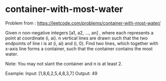 # container-with-most-water

Problem from : https://leetcode.com/problems/container-with-most-water/

Given n non-negative integers [a1, a2, ..., an] , where each represents a point at coordinate (i, ai). n vertical lines are drawn such that the two endpoints of line i is at (i, ai) and (i, 0). Find two lines, which together with x-axis line forms a container, such that the container contains the most water.

Note: You may not slant the container and n is at least 2.

Example:
Input: [1,8,6,2,5,4,8,3,7]
Output: 49